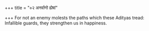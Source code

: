 +++
title = "०२ अनर्वाणो ह्येषां"

+++
For not an enemy molests the paths which these Adityas tread:  
     Infallible guards, they strengthen us in happiness.